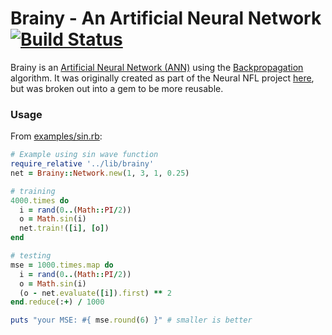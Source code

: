 # Brainy - An Artificial Neural Network [![Build Status](https://travis-ci.org/EvilScott/brainy.svg?branch=master)](https://travis-ci.org/EvilScott/brainy)

Brainy is an [Artificial Neural Network (ANN)](https://en.wikipedia.org/wiki/Artificial_neural_network) using the 
[Backpropagation](https://en.wikipedia.org/wiki/Backpropagation) algorithm. It was originally created as part of 
the Neural NFL project [here](https://github.com/EvilScott/neuralnfl), but was broken out into a gem to be more reusable.

### Usage
From [examples/sin.rb](https://github.com/EvilScott/brainy/blob/master/examples/sin.rb):
```ruby
# Example using sin wave function
require_relative '../lib/brainy'
net = Brainy::Network.new(1, 3, 1, 0.25)

# training
4000.times do
  i = rand(0..(Math::PI/2))
  o = Math.sin(i)
  net.train!([i], [o])
end

# testing
mse = 1000.times.map do
  i = rand(0..(Math::PI/2))
  o = Math.sin(i)
  (o - net.evaluate([i]).first) ** 2
end.reduce(:+) / 1000

puts "your MSE: #{ mse.round(6) }" # smaller is better
```
